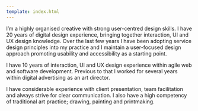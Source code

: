 ```yaml
---
template: index.html
---
```

I’m a highly organised creative with strong user-centred design skills. I have 20 years of digital design experience, bringing together interaction, UI and UX design knowledge. Over the last few years I have been adopting service design principles into my practice and I maintain a user-focused design approach promoting usability and accessibility as a starting point.

I have 10 years of interaction, UI and UX design experience within agile web and software development. Previous to that I worked for several years within digital advertising as an art director.

I have considerable experience with client presentation, team facilitation and always strive for clear communication. I also have a high competency of traditional art practice; drawing, painting and printmaking.
